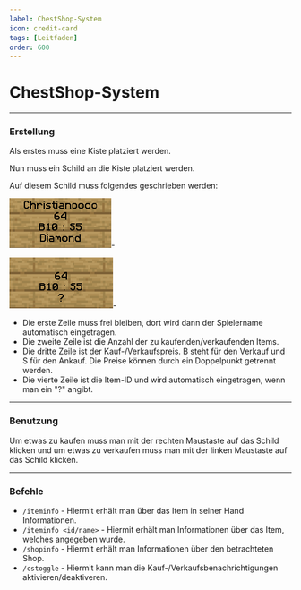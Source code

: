 ```yaml
---
label: ChestShop-System
icon: credit-card
tags: [Leitfaden]
order: 600
---
```


# ChestShop-System

---

### Erstellung

Als erstes muss eine Kiste platziert werden.

Nun muss ein Schild an die Kiste platziert werden.

Auf diesem Schild muss folgendes geschrieben werden:

![Ergebnis](/images/guides/chestshop/chestshop-result.png)-

![Aufbau](/images/guides/chestshop/chestshop-creation.png)-

- Die erste Zeile muss frei bleiben, dort wird dann der Spielername automatisch eingetragen.
- Die zweite Zeile ist die Anzahl der zu kaufenden/verkaufenden Items.
- Die dritte Zeile ist der Kauf-/Verkaufspreis. B steht für den Verkauf und S für den Ankauf. Die Preise können durch ein Doppelpunkt getrennt werden.
- Die vierte Zeile ist die Item-ID und wird automatisch eingetragen, wenn man ein "?" angibt.

---

### Benutzung

Um etwas zu kaufen muss man mit der rechten Maustaste auf das Schild klicken und um etwas zu verkaufen muss man mit der linken Maustaste auf das Schild klicken.

---

### Befehle

- `/iteminfo` - Hiermit erhält man über das Item in seiner Hand Informationen.
- `/iteminfo <id/name>` - Hiermit erhält man Informationen über das Item, welches angegeben wurde.
- `/shopinfo` - Hiermit erhält man Informationen über den betrachteten Shop.
- `/cstoggle` - Hiermit kann man die Kauf-/Verkaufsbenachrichtigungen aktivieren/deaktiveren.
